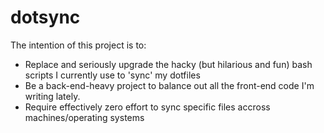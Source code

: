 # dotsync

The intention of this project is to:

* Replace and seriously upgrade the hacky (but hilarious and fun) bash scripts I currently use to 'sync' my dotfiles
* Be a back-end-heavy project to balance out all the front-end code I'm writing lately.
* Require effectively zero effort to sync specific files accross machines/operating systems
